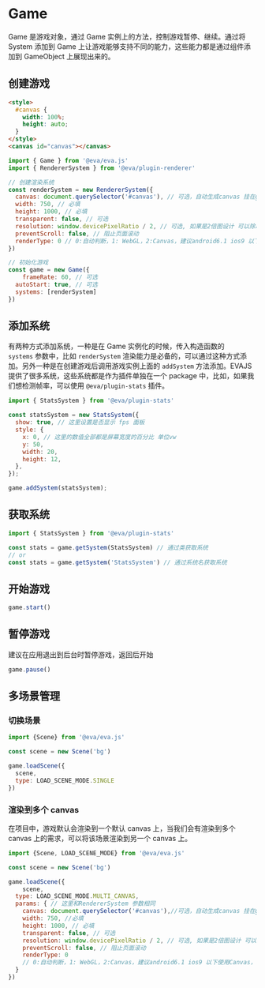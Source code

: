 # Game

Game 是游戏对象，通过 Game 实例上的方法，控制游戏暂停、继续。通过将 System 添加到 Game 上让游戏能够支持不同的能力，这些能力都是通过组件添加到 GameObject 上展现出来的。

## 创建游戏

```html
<style>
  #canvas {
    width: 100%;
    height: auto;
  }
</style>
<canvas id="canvas"></canvas>
```

```js
import { Game } from '@eva/eva.js'
import { RendererSystem } from '@eva/plugin-renderer'

// 创建渲染系统
const renderSystem = new RendererSystem({
  canvas: document.querySelector('#canvas'), // 可选，自动生成canvas 挂在game.canvas上
  width: 750, // 必填
  height: 1000, // 必填
  transparent: false, // 可选
  resolution: window.devicePixelRatio / 2, // 可选, 如果是2倍图设计 可以除以 2
  preventScroll: false, // 阻止页面滚动
  renderType: 0 // 0:自动判断，1: WebGL，2:Canvas，建议android6.1 ios9 以下使用Canvas，需业务判断。
})

// 初始化游戏
const game = new Game({
	frameRate: 60, // 可选
  autoStart: true, // 可选
  systems: [renderSystem]
})
```

## 添加系统

有两种方式添加系统，一种是在 Game 实例化的时候，传入构造函数的 `systems` 参数中，比如 `renderSystem` 渲染能力是必备的，可以通过这种方式添加。另外一种是在创建游戏后调用游戏实例上面的 `addSystem` 方法添加。EVAJS 提供了很多系统，这些系统都是作为插件单独在一个 package 中，比如，如果我们想检测帧率，可以使用 `@eva/plugin-stats` 插件。

```js
import { StatsSystem } from '@eva/plugin-stats'

const statsSystem = new StatsSystem({
  show: true, // 这里设置是否显示 fps 面板
  style: {
    x: 0, // 这里的数值全部都是屏幕宽度的百分比 单位vw
    y: 50,
    width: 20,
    height: 12,
  },
});

game.addSystem(statsSystem);
```

## 获取系统

```ts
import { StatsSystem } from '@eva/plugin-stats'

const stats = game.getSystem(StatsSystem) // 通过类获取系统
// or
const stats = game.getSystem('StatsSystem') // 通过系统名获取系统
```

## 开始游戏

```js
game.start()
```

## 暂停游戏

建议在应用退出到后台时暂停游戏，返回后开始

```ts
game.pause()
```

## 多场景管理

### 切换场景

```js
import {Scene} from '@eva/eva.js'

const scene = new Scene('bg')

game.loadScene({
  scene,
  type: LOAD_SCENE_MODE.SINGLE
})

```

### 渲染到多个 canvas

在项目中，游戏默认会渲染到一个默认 canvas 上，当我们会有渲染到多个 canvas 上的需求，可以将该场景渲染到另一个 canvas 上。

```js
import {Scene, LOAD_SCENE_MODE} from '@eva/eva.js'

const scene = new Scene('bg')

game.loadScene({
	scene,
  type: LOAD_SCENE_MODE.MULTI_CANVAS,
  params: { // 这里和RendererSystem 参数相同
    canvas: document.querySelector('#canvas'),//可选，自动生成canvas 挂在game.canvas上
    width: 750, //必填
    height: 1000, // 必填
    transparent: false, // 可选
    resolution: window.devicePixelRatio / 2, // 可选, 如果是2倍图设计 可以除以 2
    preventScroll: false, // 阻止页面滚动
    renderType: 0 
    // 0:自动判断，1: WebGL，2:Canvas，建议android6.1 ios9 以下使用Canvas，需业务判断。
  }
})
```

<br/>
<br/>
<br/>
<br/>
<br/>
